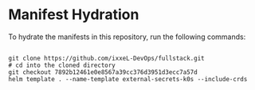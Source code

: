 
# Manifest Hydration

To hydrate the manifests in this repository, run the following commands:

```shell

git clone https://github.com/ixxeL-DevOps/fullstack.git
# cd into the cloned directory
git checkout 7892b12461e0e8567a39cc376d3951d3ecc7a57d
helm template . --name-template external-secrets-k0s --include-crds
```
